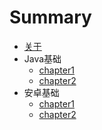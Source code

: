# Summary

* [关于](README.md)
* Java基础
  * [chapter1](chapter1.md)
  * [chapter2](chapter1.md)
* 安卓基础
  * [chapter1](chapter1.md)
  * [chapter2](chapter1.md)
